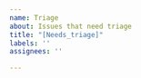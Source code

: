```yaml
---
name: Triage
about: Issues that need triage
title: "[Needs_triage]"
labels: ''
assignees: ''

---
```



